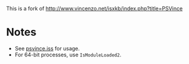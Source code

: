 This is a fork of <http://www.vincenzo.net/isxkb/index.php?title=PSVince>

# Notes
* See [psvince.iss](/psvince.iss) for usage.
* For 64-bit processes, use `IsModuleLoaded2`.
